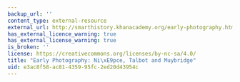 ```yaml
---
backup_url: ''
content_type: external-resource
external_url: http://smarthistory.khanacademy.org/early-photography.html
has_external_licence_warning: true
has_external_license_warning: true
is_broken: ''
license: https://creativecommons.org/licenses/by-nc-sa/4.0/
title: "Early Photography: Ni\xE9pce, Talbot and Muybridge"
uid: e3ac8f58-ac81-4359-95fc-2ed20d43954c
---
```

